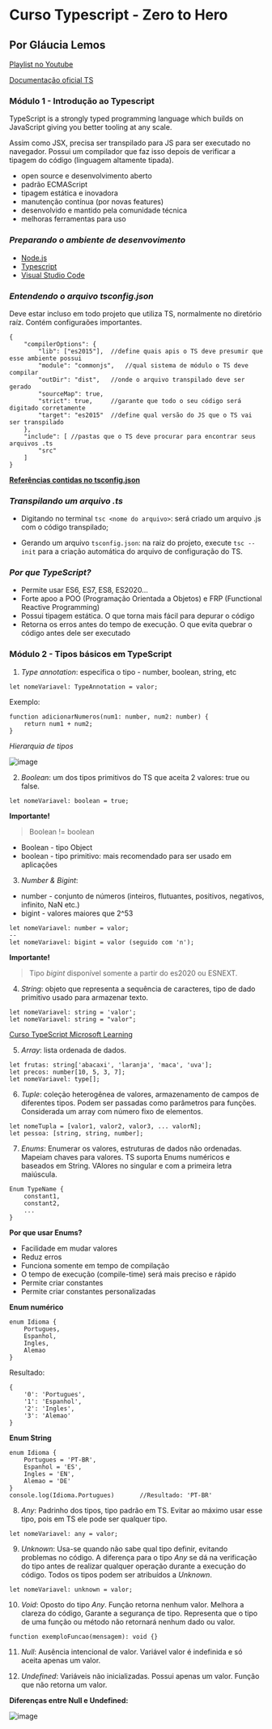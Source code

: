 # Curso Typescript - Zero to Hero
## Por Gláucia Lemos

[Playlist no Youtube](https://www.youtube.com/playlist?list=PLb2HQ45KP0Wsk-p_0c6ImqBAEFEY-LU9H)

[Documentação oficial TS](https://www.typescriptlang.org/)

### **Módulo 1 - Introdução ao Typescript**

TypeScript is a strongly typed programming language which builds on JavaScript giving you better tooling at any scale.

Assim como JSX, precisa ser transpilado para JS para ser executado no navegador. Possui um compilador que faz isso depois de verificar a tipagem do código (linguagem altamente tipada).

- open source e desenvolvimento aberto
- padrão ECMAScript
- tipagem estática e inovadora
- manutenção contínua (por novas features)
- desenvolvido e mantido pela comunidade técnica
- melhoras ferramentas para uso

### *Preparando o ambiente de desenvovimento*

- [Node.js](https://nodejs.org/en/)
- [Typescript](https://www.typescriptlang.org/download)
- [Visual Studio Code](https://code.visualstudio.com/download)

### *Entendendo o arquivo tsconfig.json*

Deve estar incluso em todo projeto que utiliza TS, normalmente no diretório raíz. Contém configuraões importantes.
````
{
    "compilerOptions": {
        "lib": ["es2015"],  //define quais apis o TS deve presumir que esse ambiente possui
        "module": "commonjs",   //qual sistema de módulo o TS deve compilar
        "outDir": "dist",   //onde o arquivo transpilado deve ser gerado
        "sourceMap": true,  
        "strict": true,     //garante que todo o seu código será digitado corretamente
        "target": "es2015"  //define qual versão do JS que o TS vai ser transpilado
    },
    "include": [ //pastas que o TS deve procurar para encontrar seus arquivos .ts
        "src"
    ]
}
````
[**Referências contidas no tsconfig.json**](https://typescriptlang.org/pt/tsconfig)

### *Transpilando um arquivo .ts*

- Digitando no terminal `tsc <nome do arquivo>`: será criado um arquivo .js com o código transpilado;

- Gerando um arquivo `tsconfig.json`: na raiz do projeto, execute `tsc --init` para a criação automática do arquivo de configuração do TS.

### *Por que TypeScript?*

- Permite usar ES6, ES7, ES8, ES2020...
- Forte apoo a POO (Programação Orientada a Objetos) e FRP (Functional Reactive Programming)
- Possui tipagem estática. O que torna mais fácil para depurar o código
- Retorna os erros antes do tempo de execução. O que evita quebrar o código antes dele ser executado

### **Módulo 2 - Tipos básicos em TypeScript**

1) *Type annotation*: especifica o tipo - number, boolean, string, etc
````
let nomeVariavel: TypeAnnotation = valor;
````
Exemplo:
````
function adicionarNumeros(num1: number, num2: number) {
    return num1 + num2;
}
````
*Hierarquia de tipos* 

![image](./TypeAnnotation/hierarquiaDeTiposTS.jpeg)

2) *Boolean*: um dos tipos primitivos do TS que aceita 2 valores: true ou false.
````
let nomeVariavel: boolean = true;
````
**Importante!**
> Boolean != boolean

- Boolean - tipo Object
- boolean - tipo primitivo: mais recomendado para ser usado em aplicações

3) *Number & Bigint*: 
- number - conjunto de números (inteiros, flutuantes, positivos, negativos, infinito, NaN etc.)
- bigint - valores maiores que 2^53

````
let nomeVariavel: number = valor;
--
let nomeVariavel: bigint = valor (seguido com 'n');
````

**Importante!**
> Tipo *bigint* disponível somente a partir do es2020 ou ESNEXT.

4) *String*: objeto que representa a sequência de caracteres, tipo de dado primitivo usado para armazenar texto.

````
let nomeVariavel: string = 'valor';
let nomeVariavel: string = "valor";
````

[Curso TypeScript Microsoft Learning](https://docs.microsoft.com/en-us/learn/paths/build-javascript-applications-typescript/)

5) *Array*: lista ordenada de dados.
````
let frutas: string['abacaxi', 'laranja', 'maca', 'uva'];
let precos: number[10, 5, 3, 7];
let nomeVariavel: type[];
````

6) *Tuple*: coleção heterogênea de valores, armazenamento de campos de diferentes tipos. Podem ser passadas como parâmetros para funções. Considerada um array com número fixo de elementos.

````
let nomeTupla = [valor1, valor2, valor3, ... valorN];
let pessoa: [string, string, number];
````

7) *Enums*: Enumerar os valores, estruturas de dados não ordenadas. Mapeiam chaves para valores. TS suporta Enums numéricos e baseados em String. VAlores no singular e com a primeira letra maiúscula.

````
Enum TypeName {
    constant1,
    constant2,
    ...
}
````

**Por que usar Enums?**

- Facilidade em mudar valores
- Reduz erros
- Funciona somente em tempo de compilação
- O tempo de execução (compile-time) será mais preciso e rápido
- Permite criar constantes
- Permite criar constantes personalizadas

**Enum numérico**
````
enum Idioma {
    Portugues, 
    Espanhol,
    Ingles,
    Alemao
}
````
Resultado:
````
{
    '0': 'Portugues',
    '1': 'Espanhol',
    '2': 'Ingles',
    '3': 'Alemao'
}
````

**Enum String**
````
enum Idioma {
    Portugues = 'PT-BR',
    Espanhol = 'ES',
    Ingles = 'EN',
    Alemao = 'DE'
}
console.log(Idioma.Portugues)       //Resultado: 'PT-BR'
````

8) *Any*: Padrinho dos tipos, tipo padrão em TS. Evitar ao máximo usar esse tipo, pois em TS ele pode ser qualquer tipo.
````
let nomeVariavel: any = valor;
````

9) *Unknown*: Usa-se quando não sabe qual tipo definir, evitando problemas no código. A diferença para o tipo *Any* se dá na verificação do tipo antes de realizar qualquer operação durante a execução do código. Todos os tipos podem ser atribuídos a *Unknown*.
````
let nomeVariavel: unknown = valor;
````

10) *Void*: Oposto do tipo *Any*. Função retorna nenhum valor. Melhora a clareza do código, Garante a segurança de tipo. Representa que o tipo de uma função ou método não retornará nenhum dado ou valor.
````
function exemploFuncao(mensagem): void {}
````

11) *Null*: Ausência intencional de valor. Variável valor é indefinida e só aceita apenas um valor.

12) *Undefined*: Variáveis não inicializadas. Possui apenas um valor. Função que não retorna um valor.

**Diferenças entre Null e Undefined:**

![image](./tipoNullUndefined/nullVSundefined.jpeg)